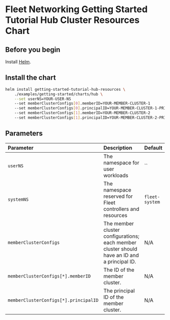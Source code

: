 # Fleet Networking Getting Started Tutorial Hub Cluster Resources Chart

## Before you begin

Install [Helm](https://helm.sh).

## Install the chart

```bash
helm install getting-started-tutorial-hub-resources \
    ./examples/getting-started/charts/hub \
    --set userNS=YOUR-USER-NS
    --set memberClusterConfigs[0].memberID=YOUR-MEMBER-CLUSTER-1
    --set memberClusterConfigs[0].principalID=YOUR-MEMBER-CLUSTER-1-PRINCIPAL-ID
    --set memberClusterConfigs[1].memberID=YOUR-MEMBER-CLUSTER-2
    --set memberClusterConfigs[1].principalID=YOUR-MEMBER-CLUSTER-2-PRINCIPAL-ID
```

## Parameters

| Parameter | Description | Default |
|:-|:-|:-|
| `userNS` | The namespace for user workloads | `` |
| `systemNS` | The namespace reserved for Fleet controllers and resources | `fleet-system` |
| `memberClusterConfigs` | The member cluster configurations; each member cluster should have an ID and a principal ID. | N/A |
| `memberClusterConfigs[*].memberID` | The ID of the member cluster. | N/A |
| `memberClusterConfigs[*].principalID` | The principal ID of the member cluster. | N/A |
